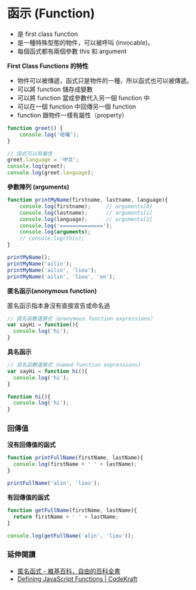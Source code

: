 # 函示 (Function)

* 是 first class function
* 是一種特殊型態的物件，可以被呼叫 (invocable)。
* 每個函式都有兩個參數 this 和 argument

**First Class Functions 的特性**

* 物件可以被傳遞，函式只是物件的一種，所以函式也可以被傳遞。
* 可以將 function 儲存成變數
* 可以將 function 當成參數代入另一個 function 中
* 可以在一個 function 中回傳另一個 function
* function 跟物件一樣有屬性（property）

```js
function greet() {
	console.log('哈囉‘);
}

// 函式可以有屬性
greet.language = '中文';
console.log(greet);
console.log(greet.language);
```

**參數陣列 (arguments)**

```js
function printMyName(firstname, lastname, language){
	console.log(firstname);		// arguments[0]
	console.log(lastname);		// arguments[1]
	console.log(language);		// arguments[2]
	console.log('==============');
	console.log(arguments);
	// console.log(this);
}

printMyName();
printMyName('ailin');
printMyName('ailin', 'liou');
printMyName('ailin', 'liou', 'en');
```

**匿名函示(anonymous function)**

匿名函示指本身沒有直接宣告或命名過

```js
// 匿名函數運算式（anonymous function expressions） 
var sayHi = function(){
  console.log('hi');
}
```

<!-- 宣告了一個匿名函數之後，再把這個函數指派給一個變數。 -->

**具名函示**

```js
// 具名函數運算式（named function expressions)
var sayHi = function hi(){
  console.log('hi');
}
```

```js
function hi(){
  console.log('hi');
}
```

### 回傳值

**沒有回傳值的函式**

```js
function printFullName(firstName, lastName){
  console.log(firstName + ' ' + lastName);
}

printFullName('alin', 'liou');
```

**有回傳值的函式**

```js
function getFullName(firstName, lastName){
  return firstName + ' ' + lastName;
}

console.log(getFullName('alin', 'liou'));
```

### 延伸閱讀

* [匿名函式 - 維基百科，自由的百科全書](https://zh.wikipedia.org/wiki/%E5%8C%BF%E5%90%8D%E5%87%BD%E6%95%B0)
* [Defining JavaScript Functions | CodeKraft](https://abdulapopoola.com/2014/04/03/defining-javascript-functions/)